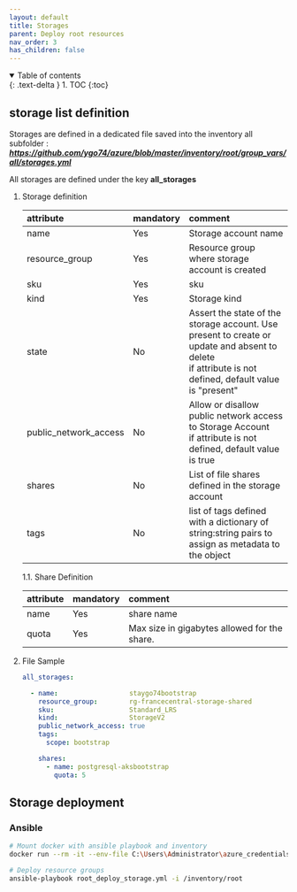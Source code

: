 ```yaml
---
layout: default
title: Storages
parent: Deploy root resources
nav_order: 3
has_children: false
---
```


<details open markdown="block">
  <summary>
    Table of contents
  </summary>
  {: .text-delta }
1. TOC
{:toc}
</details>

## storage list definition

Storages are defined in a dedicated file saved into the inventory all subfolder : **_<https://github.com/ygo74/azure/blob/master/inventory/root/group_vars/all/storages.yml>_**

All storages are defined under the key **all_storages**

1. Storage definition

    | attribute        | mandatory | comment                                         |
    |:---------------- |:--------- |:----------------------------------------------- |
    | name             | Yes       | Storage account name                            |
    | resource_group   | Yes       | Resource group where storage account is created |
    | sku              | Yes       | sku                            | 
    | kind             | Yes       | Storage kind |
    | state            | No        | Assert the state of the storage account. Use present to create or update and absent to delete<br>if attribute is not defined, default value is "present"          |
    | public_network_access | No        | Allow or disallow public network access to Storage Account<br>if attribute is not defined, default value is true  |
    | shares           | No        | List of file shares defined in the storage account |
    | tags             | No        | list of tags defined with a dictionary of string:string pairs to assign as metadata to the object |

    1.1. Share Definition

      | attribute        | mandatory | comment                                         |
      |:---------------- |:--------- |:----------------------------------------------- |
      | name             | Yes       | share name                                      |
      | quota            | Yes       | Max size in gigabytes allowed for the share.    | 

2. File Sample

    ``` yaml
    all_storages:

      - name:                  staygo74bootstrap
        resource_group:        rg-francecentral-storage-shared
        sku:                   Standard_LRS
        kind:                  StorageV2
        public_network_access: true
        tags:
          scope: bootstrap

        shares:
          - name: postgresql-aksbootstrap
            quota: 5
    ```

## Storage deployment

### Ansible

``` bash
# Mount docker with ansible playbook and inventory
docker run --rm -it --env-file C:\Users\Administrator\azure_credentials  -v "$(Get-Location)/ansible:/ansible:rw" -v "$(Get-Location)/inventory:/inventory:rw" -w /ansible local/ansible bash

# Deploy resource groups
ansible-playbook root_deploy_storage.yml -i /inventory/root

```
